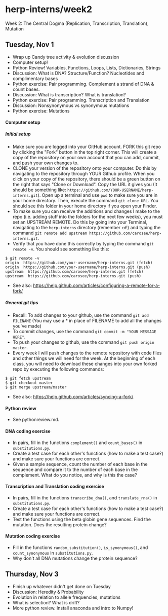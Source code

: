 # herp-interns/week2
Week 2: The Central Dogma (Replication, Transcription, Translation), Mutation  

## Tuesday, Nov 1
- Wrap up Candy tree activity & evolution discussion
- Computer setup!
- Python Review! Variables, Functions, Loops, Lists, Dictionaries, Strings 
- Discussion: What is DNA? Structure/Function? Nucleotides and complimentary bases 
- Python exercise: Pair programming. Complement a strand of DNA & count bases. 
- Discussion: What is transcription? What is translation?
- Python exercise: Pair programming. Transcription and Translation 
- Discussion: Nonsynonymous vs synonymous mutations
- Python exercise: Mutations

#### Computer setup

##### Initial setup
- Make sure you are logged into your GitHub account. FORK this git repo by clicking the "Fork" button in the top right corner. This will create a copy of the repository on your own account that you can add, commit, and push your own changes to.
- CLONE your version of the repository onto your computer. Do this by navigating to the repository through YOUR Github profile. When you click on your copy of the repository, there should be a green button on the right that says "Clone or Download". Copy the URL it gives you (It should be something like: `https://github.com/YOUR-USERNAME/herp-interns.git`). Open up a terminal and use `pwd` to make sure you are in your home directory. Then, execute the command `git clone URL`. You should see this folder in your home directory if you open your Finder.
- To make sure you can receive the additions and changes I make to the repo (i.e. adding stuff into the folders for the next few weeks), you must set an UPSTREAM REMOTE. Do this by going into your Terminal, navigating to the `herp-interns` directory (remember `cd`!) and typing the command `git remote add upstream https://github.com/carosee/herp-interns.git`.
- Verify that you have done this correctly by typing the command `git remote -v`. You should see something like this:

```shell
$ git remote -v
origin  https://github.com/your-username/herp-interns.git (fetch)
origin  https://github.com/your-username/herp-interns.git (push)
upstream  https://github.com/carosee/herp-interns.git (fetch)
upstream  https://github.com/carosee/herp-interns.git (push)
```
- See also: https://help.github.com/articles/configuring-a-remote-for-a-fork/

##### General git tips
- Recall: To add changes to your github, use the command `git add FILENAME` (You may use a * in place of FILENAME to add all the changes you've made)
- To commit changes, use the command `git commit -m "YOUR MESSAGE HERE"`.
- To push your changes to github, use the command `git push origin master`.
- Every week I will push changes to the remote repository with code files and other things we will need for the week. At the beginning of each class, you will need to download these changes into your own forked repo by executing the following commands:
```shell
$ git fetch upstream
$ git checkout master
$ git merge upstream/master
```
- See also: https://help.github.com/articles/syncing-a-fork/

#### Python review
- See pythonreview.md.  

#### DNA coding exercise
- In pairs, fill in the functions `complement()` and `count_bases()` in `substitutions.py`.
- Create a test case for each other's functions (how to make a test case?) and make sure your functions are correct.
- Given a sample sequence, count the number of each base in the sequence and compare it to the number of each base in the complement. What do you notice, and why is this the case?

#### Transcription and Translation coding exercise
- In pairs, fill in the functions `transcribe_dna()`, and `translate_rna()` in `substitutions.py`.
- Create a test case for each other's functions (how to make a test case?) and make sure your functions are correct.
- Test the functions using the beta globin gene sequences. Find the mutation. Does the resulting protein change?  

#### Mutation coding exercise
  + Fill in the functions `random_substitution()`, `is_synonymous()`, and `count_synonymous` in `substitutions.py`.  
  + Why don't all DNA mutations change the protein sequence?  
  

## Thursday, Nov 3
- Finish up whatever didn't get done on Tuesday
- Discussion: Heredity & Probability
- Evolution in relation to allele frequencies, mutations
- What is selection? What is drift?
- More python review. Install anaconda and intro to Numpy!
  
